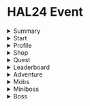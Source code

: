 # HAL24 Event

<details> <summary> Summary </summary> <img src="https://github.com/Shadow21AR/Yag-CC/blob/main/img/hal24/summary.png"> </details>

<details> <summary> Start </summary> <img src="https://github.com/Shadow21AR/Yag-CC/blob/main/img/hal24/start.png"> </details>

<details> <summary> Profile </summary> <img src="https://github.com/Shadow21AR/Yag-CC/blob/main/img/hal24/profile.png"> </details>

<details> <summary> Shop </summary> <img src="https://github.com/Shadow21AR/Yag-CC/blob/main/img/hal24/shop.png"> </details>

<details> <summary> Quest </summary> <img src="https://github.com/Shadow21AR/Yag-CC/blob/main/img/hal24/quest.png"> </details>

<details> <summary> Leaderboard </summary> <img src="https://github.com/Shadow21AR/Yag-CC/blob/main/img/hal24/leaderboard.png"> </details>

<details> <summary> Adventure </summary> <img src="https://github.com/Shadow21AR/Yag-CC/blob/main/img/hal24/adventure.png"> </details>

<details> <summary> Mobs </summary> <img src="https://github.com/Shadow21AR/Yag-CC/blob/main/img/hal24/mob.png"> </details>

<details> <summary> Miniboss </summary> <img src="https://github.com/Shadow21AR/Yag-CC/blob/main/img/hal24/miniboss.png"> </details>

<details> <summary> Boss </summary> <img src="https://github.com/Shadow21AR/Yag-CC/blob/main/img/hal24/boss.png"> </details>
